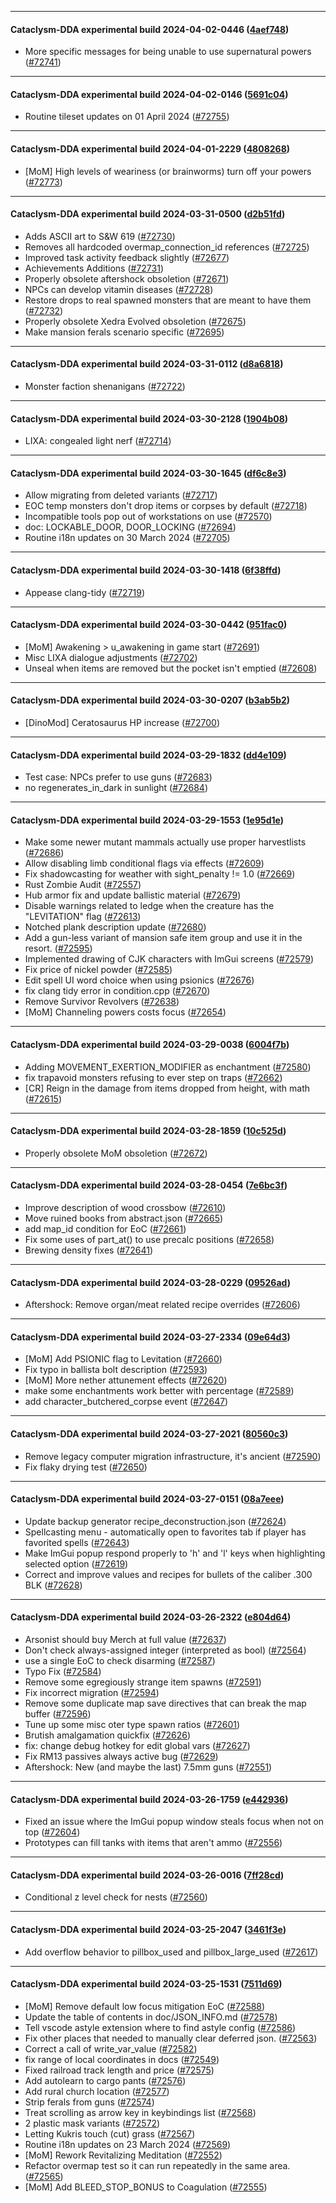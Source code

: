
---

#### Cataclysm-DDA experimental build 2024-04-02-0446 ([4aef748](https://github.com/CleverRaven/Cataclysm-DDA/releases/tag/cdda-experimental-2024-04-02-0446))

* More specific messages for being unable to use supernatural powers ([#72741](https://github.com/CleverRaven/Cataclysm-DDA/pull/72741))

---

#### Cataclysm-DDA experimental build 2024-04-02-0146 ([5691c04](https://github.com/CleverRaven/Cataclysm-DDA/releases/tag/cdda-experimental-2024-04-02-0146))

* Routine tileset updates on 01 April 2024 ([#72755](https://github.com/CleverRaven/Cataclysm-DDA/pull/72755))

---

#### Cataclysm-DDA experimental build 2024-04-01-2229 ([4808268](https://github.com/CleverRaven/Cataclysm-DDA/releases/tag/cdda-experimental-2024-04-01-2229))

* [MoM] High levels of weariness (or brainworms) turn off your powers ([#72773](https://github.com/CleverRaven/Cataclysm-DDA/pull/72773))

---

#### Cataclysm-DDA experimental build 2024-03-31-0500 ([d2b51fd](https://github.com/CleverRaven/Cataclysm-DDA/releases/tag/cdda-experimental-2024-03-31-0500))

* Adds ASCII art to S&W 619 ([#72730](https://github.com/CleverRaven/Cataclysm-DDA/pull/72730))
* Removes all hardcoded overmap_connection_id references ([#72725](https://github.com/CleverRaven/Cataclysm-DDA/pull/72725))
* Improved task activity feedback slightly ([#72677](https://github.com/CleverRaven/Cataclysm-DDA/pull/72677))
* Achievements Additions ([#72731](https://github.com/CleverRaven/Cataclysm-DDA/pull/72731))
* Properly obsolete aftershock obsoletion ([#72671](https://github.com/CleverRaven/Cataclysm-DDA/pull/72671))
* NPCs can develop vitamin diseases ([#72728](https://github.com/CleverRaven/Cataclysm-DDA/pull/72728))
* Restore drops to real spawned monsters that are meant to have them ([#72732](https://github.com/CleverRaven/Cataclysm-DDA/pull/72732))
* Properly obsolete Xedra Evolved obsoletion ([#72675](https://github.com/CleverRaven/Cataclysm-DDA/pull/72675))
* Make mansion ferals scenario specific ([#72695](https://github.com/CleverRaven/Cataclysm-DDA/pull/72695))

---

#### Cataclysm-DDA experimental build 2024-03-31-0112 ([d8a6818](https://github.com/CleverRaven/Cataclysm-DDA/releases/tag/cdda-experimental-2024-03-31-0112))

* Monster faction shenanigans ([#72722](https://github.com/CleverRaven/Cataclysm-DDA/pull/72722))

---

#### Cataclysm-DDA experimental build 2024-03-30-2128 ([1904b08](https://github.com/CleverRaven/Cataclysm-DDA/releases/tag/cdda-experimental-2024-03-30-2128))

* LIXA: congealed light nerf ([#72714](https://github.com/CleverRaven/Cataclysm-DDA/pull/72714))

---

#### Cataclysm-DDA experimental build 2024-03-30-1645 ([df6c8e3](https://github.com/CleverRaven/Cataclysm-DDA/releases/tag/cdda-experimental-2024-03-30-1645))

* Allow migrating from deleted variants ([#72717](https://github.com/CleverRaven/Cataclysm-DDA/pull/72717))
* EOC temp monsters don't drop items or corpses by default ([#72718](https://github.com/CleverRaven/Cataclysm-DDA/pull/72718))
* Incompatible tools pop out of workstations on use ([#72570](https://github.com/CleverRaven/Cataclysm-DDA/pull/72570))
* doc: LOCKABLE_DOOR, DOOR_LOCKING ([#72694](https://github.com/CleverRaven/Cataclysm-DDA/pull/72694))
* Routine i18n updates on 30 March 2024 ([#72705](https://github.com/CleverRaven/Cataclysm-DDA/pull/72705))

---

#### Cataclysm-DDA experimental build 2024-03-30-1418 ([6f38ffd](https://github.com/CleverRaven/Cataclysm-DDA/releases/tag/cdda-experimental-2024-03-30-1418))

* Appease clang-tidy ([#72719](https://github.com/CleverRaven/Cataclysm-DDA/pull/72719))

---

#### Cataclysm-DDA experimental build 2024-03-30-0442 ([951fac0](https://github.com/CleverRaven/Cataclysm-DDA/releases/tag/cdda-experimental-2024-03-30-0442))

* [MoM] Awakening  > u_awakening in game start ([#72691](https://github.com/CleverRaven/Cataclysm-DDA/pull/72691))
* Misc LIXA dialogue adjustments ([#72702](https://github.com/CleverRaven/Cataclysm-DDA/pull/72702))
* Unseal when items are removed but the pocket isn't emptied ([#72608](https://github.com/CleverRaven/Cataclysm-DDA/pull/72608))

---

#### Cataclysm-DDA experimental build 2024-03-30-0207 ([b3ab5b2](https://github.com/CleverRaven/Cataclysm-DDA/releases/tag/cdda-experimental-2024-03-30-0207))

* [DinoMod] Ceratosaurus HP increase ([#72700](https://github.com/CleverRaven/Cataclysm-DDA/pull/72700))

---

#### Cataclysm-DDA experimental build 2024-03-29-1832 ([dd4e109](https://github.com/CleverRaven/Cataclysm-DDA/releases/tag/cdda-experimental-2024-03-29-1832))

* Test case: NPCs prefer to use guns ([#72683](https://github.com/CleverRaven/Cataclysm-DDA/pull/72683))
* no regenerates_in_dark in sunlight ([#72684](https://github.com/CleverRaven/Cataclysm-DDA/pull/72684))

---

#### Cataclysm-DDA experimental build 2024-03-29-1553 ([1e95d1e](https://github.com/CleverRaven/Cataclysm-DDA/releases/tag/cdda-experimental-2024-03-29-1553))

* Make some newer mutant mammals actually use proper harvestlists ([#72686](https://github.com/CleverRaven/Cataclysm-DDA/pull/72686))
* Allow disabling limb conditional flags via effects ([#72609](https://github.com/CleverRaven/Cataclysm-DDA/pull/72609))
* Fix shadowcasting for weather with sight_penalty != 1.0 ([#72669](https://github.com/CleverRaven/Cataclysm-DDA/pull/72669))
* Rust Zombie Audit ([#72557](https://github.com/CleverRaven/Cataclysm-DDA/pull/72557))
* Hub armor fix and update ballistic material ([#72679](https://github.com/CleverRaven/Cataclysm-DDA/pull/72679))
* Disable warnings related to ledge when the creature has the "LEVITATION" flag ([#72613](https://github.com/CleverRaven/Cataclysm-DDA/pull/72613))
* Notched plank description update ([#72680](https://github.com/CleverRaven/Cataclysm-DDA/pull/72680))
* Add a gun-less variant of mansion safe item group and use it in the resort. ([#72595](https://github.com/CleverRaven/Cataclysm-DDA/pull/72595))
* Implemented drawing of CJK characters with ImGui screens ([#72579](https://github.com/CleverRaven/Cataclysm-DDA/pull/72579))
* Fix price of nickel powder ([#72585](https://github.com/CleverRaven/Cataclysm-DDA/pull/72585))
* Edit spell UI word choice when using psionics ([#72676](https://github.com/CleverRaven/Cataclysm-DDA/pull/72676))
* fix clang tidy error in condition.cpp ([#72670](https://github.com/CleverRaven/Cataclysm-DDA/pull/72670))
* Remove Survivor Revolvers ([#72638](https://github.com/CleverRaven/Cataclysm-DDA/pull/72638))
* [MoM] Channeling powers costs focus ([#72654](https://github.com/CleverRaven/Cataclysm-DDA/pull/72654))

---

#### Cataclysm-DDA experimental build 2024-03-29-0038 ([6004f7b](https://github.com/CleverRaven/Cataclysm-DDA/releases/tag/cdda-experimental-2024-03-29-0038))

* Adding MOVEMENT_EXERTION_MODIFIER as enchantment ([#72580](https://github.com/CleverRaven/Cataclysm-DDA/pull/72580))
* fix trapavoid monsters refusing to ever step on traps ([#72662](https://github.com/CleverRaven/Cataclysm-DDA/pull/72662))
* [CR] Reign in the damage from items dropped from height, with math ([#72615](https://github.com/CleverRaven/Cataclysm-DDA/pull/72615))

---

#### Cataclysm-DDA experimental build 2024-03-28-1859 ([10c525d](https://github.com/CleverRaven/Cataclysm-DDA/releases/tag/cdda-experimental-2024-03-28-1859))

* Properly obsolete MoM obsoletion ([#72672](https://github.com/CleverRaven/Cataclysm-DDA/pull/72672))

---

#### Cataclysm-DDA experimental build 2024-03-28-0454 ([7e6bc3f](https://github.com/CleverRaven/Cataclysm-DDA/releases/tag/cdda-experimental-2024-03-28-0454))

* Improve description of wood crossbow ([#72610](https://github.com/CleverRaven/Cataclysm-DDA/pull/72610))
* Move ruined books from abstract.json ([#72665](https://github.com/CleverRaven/Cataclysm-DDA/pull/72665))
* add map_id condition for EoC ([#72661](https://github.com/CleverRaven/Cataclysm-DDA/pull/72661))
* Fix some uses of part_at() to use precalc positions ([#72658](https://github.com/CleverRaven/Cataclysm-DDA/pull/72658))
* Brewing density fixes ([#72641](https://github.com/CleverRaven/Cataclysm-DDA/pull/72641))

---

#### Cataclysm-DDA experimental build 2024-03-28-0229 ([09526ad](https://github.com/CleverRaven/Cataclysm-DDA/releases/tag/cdda-experimental-2024-03-28-0229))

* Aftershock: Remove organ/meat related recipe overrides ([#72606](https://github.com/CleverRaven/Cataclysm-DDA/pull/72606))

---

#### Cataclysm-DDA experimental build 2024-03-27-2334 ([09e64d3](https://github.com/CleverRaven/Cataclysm-DDA/releases/tag/cdda-experimental-2024-03-27-2334))

* [MoM] Add PSIONIC flag to Levitation ([#72660](https://github.com/CleverRaven/Cataclysm-DDA/pull/72660))
* Fix typo in ballista bolt description ([#72593](https://github.com/CleverRaven/Cataclysm-DDA/pull/72593))
* [MoM] More nether attunement effects ([#72620](https://github.com/CleverRaven/Cataclysm-DDA/pull/72620))
* make some enchantments work better with percentage ([#72589](https://github.com/CleverRaven/Cataclysm-DDA/pull/72589))
* add character_butchered_corpse event ([#72647](https://github.com/CleverRaven/Cataclysm-DDA/pull/72647))

---

#### Cataclysm-DDA experimental build 2024-03-27-2021 ([80560c3](https://github.com/CleverRaven/Cataclysm-DDA/releases/tag/cdda-experimental-2024-03-27-2021))

* Remove legacy computer migration infrastructure, it's ancient ([#72590](https://github.com/CleverRaven/Cataclysm-DDA/pull/72590))
* Fix flaky drying test ([#72650](https://github.com/CleverRaven/Cataclysm-DDA/pull/72650))

---

#### Cataclysm-DDA experimental build 2024-03-27-0151 ([08a7eee](https://github.com/CleverRaven/Cataclysm-DDA/releases/tag/cdda-experimental-2024-03-27-0151))

* Update backup generator recipe_deconstruction.json ([#72624](https://github.com/CleverRaven/Cataclysm-DDA/pull/72624))
* Spellcasting menu - automatically open to favorites tab if player has favorited spells ([#72643](https://github.com/CleverRaven/Cataclysm-DDA/pull/72643))
* Make ImGui popup respond properly to 'h' and 'l' keys when highlighting selected option ([#72619](https://github.com/CleverRaven/Cataclysm-DDA/pull/72619))
* Correct and improve values and recipes for bullets of the caliber .300 BLK ([#72628](https://github.com/CleverRaven/Cataclysm-DDA/pull/72628))

---

#### Cataclysm-DDA experimental build 2024-03-26-2322 ([e804d64](https://github.com/CleverRaven/Cataclysm-DDA/releases/tag/cdda-experimental-2024-03-26-2322))

* Arsonist should buy Merch at full value ([#72637](https://github.com/CleverRaven/Cataclysm-DDA/pull/72637))
* Don't check always-assigned integer (interpreted as bool) ([#72564](https://github.com/CleverRaven/Cataclysm-DDA/pull/72564))
* use a single EoC to check disarming ([#72587](https://github.com/CleverRaven/Cataclysm-DDA/pull/72587))
* Typo Fix ([#72584](https://github.com/CleverRaven/Cataclysm-DDA/pull/72584))
* Remove some egregiously strange item spawns ([#72591](https://github.com/CleverRaven/Cataclysm-DDA/pull/72591))
* Fix incorrect migration ([#72594](https://github.com/CleverRaven/Cataclysm-DDA/pull/72594))
* Remove some duplicate map save directives that can break the map buffer ([#72596](https://github.com/CleverRaven/Cataclysm-DDA/pull/72596))
* Tune up some misc oter type spawn ratios ([#72601](https://github.com/CleverRaven/Cataclysm-DDA/pull/72601))
* Brutish amalgamation quickfix ([#72626](https://github.com/CleverRaven/Cataclysm-DDA/pull/72626))
* fix: change debug hotkey for edit global vars ([#72627](https://github.com/CleverRaven/Cataclysm-DDA/pull/72627))
* Fix RM13 passives always active bug ([#72629](https://github.com/CleverRaven/Cataclysm-DDA/pull/72629))
* Aftershock: New (and maybe the last) 7.5mm guns ([#72551](https://github.com/CleverRaven/Cataclysm-DDA/pull/72551))

---

#### Cataclysm-DDA experimental build 2024-03-26-1759 ([e442936](https://github.com/CleverRaven/Cataclysm-DDA/releases/tag/cdda-experimental-2024-03-26-1759))

* Fixed an issue where the ImGui popup window steals focus when not on top ([#72604](https://github.com/CleverRaven/Cataclysm-DDA/pull/72604))
* Prototypes can fill tanks with items that aren't ammo ([#72556](https://github.com/CleverRaven/Cataclysm-DDA/pull/72556))

---

#### Cataclysm-DDA experimental build 2024-03-26-0016 ([7ff28cd](https://github.com/CleverRaven/Cataclysm-DDA/releases/tag/cdda-experimental-2024-03-26-0016))

* Conditional z level check for nests ([#72560](https://github.com/CleverRaven/Cataclysm-DDA/pull/72560))

---

#### Cataclysm-DDA experimental build 2024-03-25-2047 ([3461f3e](https://github.com/CleverRaven/Cataclysm-DDA/releases/tag/cdda-experimental-2024-03-25-2047))

* Add overflow behavior to pillbox_used and pillbox_large_used ([#72617](https://github.com/CleverRaven/Cataclysm-DDA/pull/72617))

---

#### Cataclysm-DDA experimental build 2024-03-25-1531 ([7511d69](https://github.com/CleverRaven/Cataclysm-DDA/releases/tag/cdda-experimental-2024-03-25-1531))

* [MoM] Remove default low focus mitigation EoC ([#72588](https://github.com/CleverRaven/Cataclysm-DDA/pull/72588))
* Update the table of contents in doc/JSON_INFO.md ([#72578](https://github.com/CleverRaven/Cataclysm-DDA/pull/72578))
* Tell vscode astyle extension where to find astyle config ([#72586](https://github.com/CleverRaven/Cataclysm-DDA/pull/72586))
* Fix other places that needed to manually clear deferred json. ([#72563](https://github.com/CleverRaven/Cataclysm-DDA/pull/72563))
* Correct a call of write_var_value ([#72582](https://github.com/CleverRaven/Cataclysm-DDA/pull/72582))
* fix range of local coordinates in docs ([#72549](https://github.com/CleverRaven/Cataclysm-DDA/pull/72549))
* Fixed railroad track length and price ([#72575](https://github.com/CleverRaven/Cataclysm-DDA/pull/72575))
* Add autolearn to cargo pants ([#72576](https://github.com/CleverRaven/Cataclysm-DDA/pull/72576))
* Add rural church location ([#72577](https://github.com/CleverRaven/Cataclysm-DDA/pull/72577))
* Strip ferals from guns ([#72574](https://github.com/CleverRaven/Cataclysm-DDA/pull/72574))
* Treat scrolling as arrow key in keybindings list ([#72568](https://github.com/CleverRaven/Cataclysm-DDA/pull/72568))
* 2 plastic mask variants ([#72572](https://github.com/CleverRaven/Cataclysm-DDA/pull/72572))
* Letting Kukris touch (cut) grass  ([#72567](https://github.com/CleverRaven/Cataclysm-DDA/pull/72567))
* Routine i18n updates on 23 March 2024 ([#72569](https://github.com/CleverRaven/Cataclysm-DDA/pull/72569))
* [MoM] Rework Revitalizing Meditation ([#72552](https://github.com/CleverRaven/Cataclysm-DDA/pull/72552))
* Refactor overmap test so it can run repeatedly in the same area. ([#72565](https://github.com/CleverRaven/Cataclysm-DDA/pull/72565))
* [MoM] Add BLEED_STOP_BONUS to Coagulation ([#72555](https://github.com/CleverRaven/Cataclysm-DDA/pull/72555))
